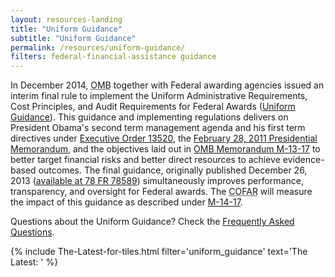 ```yaml
---
layout: resources-landing
title: "Uniform Guidance"
subtitle: "Uniform Guidance"
permalink: /resources/uniform-guidance/
filters: federal-financial-assistance guidance
---
```



In December 2014, <abbr title="Office of Management and Budget">OMB</abbr> together with Federal awarding agencies issued an interim final rule to implement the Uniform Administrative Requirements, Cost Principles, and Audit Requirements for Federal Awards ([Uniform Guidance](https://www.federalregister.gov/documents/2014/12/19/2014-28697/federal-awarding-agency-regulatory-implementation-of-office-of-management-and-budgets-uniform)). This guidance and implementing regulations delivers on President Obama's second term management agenda and his first term directives under [Executive Order 13520](https://www.govinfo.gov/content/pkg/DCPD-200900942/pdf/DCPD-200900942.pdf), the [February 28, 2011 Presidential Memorandum](https://www.govinfo.gov/content/pkg/DCPD-201100123/pdf/DCPD-201100123.pdf), and the objectives laid out in [OMB Memorandum M-13-17](https://obamawhitehouse.archives.gov/sites/default/files/omb/memoranda/2013/m-13-17.pdf) to better target financial risks and better direct resources to achieve evidence-based outcomes. The final guidance, originally published December 26, 2013 ([available at 78 FR 78589](https://www.govinfo.gov/app/details/FR-2013-12-26/2013-30465)) simultaneously improves performance, transparency, and oversight for Federal awards. The <abbr title="Council on Financial Assistance Reform">COFAR</abbr> will measure the impact of this guidance as described under [M-14-17](https://obamawhitehouse.archives.gov/sites/default/files/omb/memoranda/2014/m-14-17.pdf).

Questions about the Uniform Guidance? Check the <a href="{{ site.baseurl }}/assets/files/2CFR-FrequentlyAskedQuestions_2021050321.pdf">Frequently Asked Questions</a>.

{% include The-Latest-for-tiles.html filter='uniform_guidance' text='The Latest: ' %}
